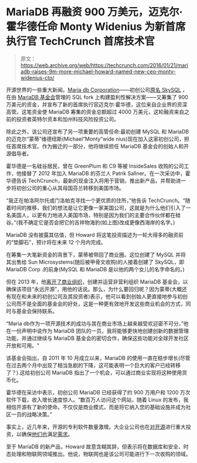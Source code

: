 # MariaDB 再融资 900 万美元，迈克尔·霍华德任命 Monty Widenius 为新首席执行官 TechCrunch 首席技术官

> 原文：<https://web.archive.org/web/https://techcrunch.com/2016/01/21/mariadb-raises-9m-more-michael-howard-named-new-ceo-monty-widenius-cto/>

开源世界的一些重大新闻。[Maria db Corporation](https://web.archive.org/web/20230130100805/https://mariadb.com/)——初创公司[原名 SkySQL](https://web.archive.org/web/20230130100805/https://techcrunch.com/2013/04/23/skysql-merges-with-mariadb-to-solidify-its-open-source-database-position/) ，在由 [MariaDB 基金会](https://web.archive.org/web/20230130100805/https://mariadb.org/)管理的 SQL fork 上构建盈利性解决方案——又筹集了 900 万美元的资金，并宣布了新的首席执行官迈克尔·霍华德，这位来自企业界的资深高管。这笔资金使 MariaDB 筹集的资金总额超过 4000 万美元，这轮融资来自之前的投资者英特尔资本和加州科技风险投资公司。

除此之外，该公司还宣布了另一项重要的高管任命:最初创建 MySQL 和 MariaDB 的迈克尔“蒙蒂”维德纽斯(Michael“Monty”wide nius)现在加入这家初创公司，担任首席技术官。作为搬迁的一部分，他将继续担任 MariaDB 基金会的创始人和开源倡导者。

霍华德是一名硅谷居民，曾在 GreenPlum 和 C9 等被 InsideSales 收购的公司工作，他接替了 2012 年加入 MariaDB 的芬兰人 Patrik Sallner。在一次采访中，霍华德告诉 TechCrunch，最新的现金注入将用于营销，推出新产品，并帮助进一步将初创公司的重心从其母国芬兰转移到美国市场。

“我正在帕洛阿尔托或门洛帕克寻找一个更优质的住所，”他告诉 TechCrunch。“随着时间的推移，我们的想法是让它更像一家美国公司，这就是为什么他们引入了一名美国人，以更有力地进入美国市场，特别是因为我们的主要合作伙伴都在硅谷。”(我不确定它是否会把它的吉祥物海豹(如上图)改成更像西海岸的名字。)

MariaDB 没有披露其估值，但 Howard 将这笔投资描述为一轮大得多的融资前的“垫脚石”，预计将在未来 12 个月内完成。

在筹集一大笔新资金的背景下，蒙蒂被带回了商业圈。这位创建了 MySQL 并将其出售给 Sun Microsystems(随后被甲骨文收购)的人接着创建了 SkySQL，即 MariaDB Corp .的前身(MySQL 和 MariaDB 是以他的两个女儿的名字命名的。)

但在 2013 年，他[离开了商业组织](https://web.archive.org/web/20230130100805/https://techcrunch.com/2013/04/23/skysql-merges-with-mariadb-to-solidify-its-open-source-database-position/)，创建并运营非营利组织 MariaDB 基金会，以确保该项目“永远开源”，用他的话说。那么，为什么要回归呢？因为蒙蒂(大概还有现在和未来的初创公司及其投资者)表示，他可以看到创始人更直接地参与初创公司而不是全面的基金会的好处，这是一种更有效地开发这些商业机会的方式，同时与基金会保持联系。

“Maria db作为一项开源技术的成功与其在商业市场上越来越受欢迎密不可分，”他在一份声明中说作为 MariaDB 团队的一员，我将能够更快地创建创新的数据管理功能，并通过继续与 MariaDB 基金会的密切合作，确保这些功能对全球开发社区开放和可用。"

该基金会指出，自 2011 年 10 月成立以来，MariaDB 的使用一直在稳步增长(尽管在过去两个月中出现了相当急剧的下降，这可能表明一个巨大的客户已经转移了？).这给初创公司 MariaDB 指出了一个机会，可以通过商业实现将这种使用货币化。

霍华德在采访中表示，初创公司 MariaDB 已经获得了约 900 万用户和 1200 万次软件下载，收入增长速度惊人。“数百万人访问这个网站，随着 Linux 的发布，我相信开源有了新的使命。不仅仅是商业模式，而是将它纳入您的基础设施并成为社区一员的战略决策。”

事实上，近几年来，开源的专利软件数量激增。大企业公司也在[对](https://web.archive.org/web/20230130100805/https://techcrunch.com/2015/09/10/ibm-buys-strongloop-to-add-node-js-app-development-to-its-cloud-platform/)[开源](https://web.archive.org/web/20230130100805/https://techcrunch.com/2015/10/16/red-hat-is-buying-it-automation-startup-ansible-reportedly-for-around-100m/#.zewlyd:qqfN)进行重大投资，以确保[他们也](https://web.archive.org/web/20230130100805/https://techcrunch.com/2015/04/21/atlassian-acquires-open-source-video-conferencing-company-bluejimp-to-power-hipchats-video-chat/)满足[需求](https://web.archive.org/web/20230130100805/https://techcrunch.com/2015/09/18/first-data-buys-spree-commerce-to-move-into-open-source-payments-technology/)。

至于 MariaDB 的新产品，Howard 故意含糊其辞，但表示将在数据库和安全、时态处理和物联网领域推出。他说，物联网也是该公司可能进行下一次收购的领域。